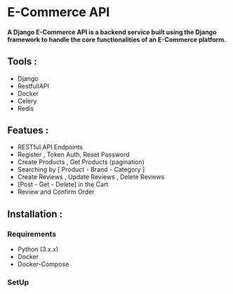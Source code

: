 # E-Commerce API
#### A Django E-Commerce API is a backend service built using the Django framework to handle the core functionalities of an E-Commerce platform.

## Tools :
- Django
- RestfullAPI
- Docker
- Celery
- Redis
  
## Featues :
- RESTful API Endpoints
- Register , Token Auth, Reset Password
- Create Products , Get Products (pagination)
- Searching by [ Product - Brand - Category ]
- Create Reviews , Update Reviews , Delete Reviews
- [Post - Get - Delete] in the Cart
- Review and Confirm Order

## Installation :
  ### Requirements
  - Python (3.x.x)
  - Docker
  - Docker-Compose
  ### SetUp
  

